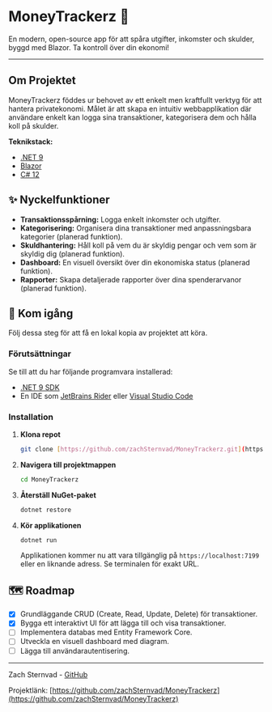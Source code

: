# MoneyTrackerz 💸

En modern, open-source app för att spåra utgifter, inkomster och skulder, byggd med Blazor. Ta kontroll över din ekonomi!

---

## Om Projektet

MoneyTrackerz föddes ur behovet av ett enkelt men kraftfullt verktyg för att hantera privatekonomi. Målet är att skapa en intuitiv webbapplikation där användare enkelt kan logga sina transaktioner, kategorisera dem och hålla koll på skulder.

**Teknikstack:**
* [.NET 9](https://dotnet.microsoft.com/en-us/)
* [Blazor](https://dotnet.microsoft.com/apps/aspnet/web-apps/blazor)
* [C# 12](https://learn.microsoft.com/en-us/dotnet/csharp/)

## ✨ Nyckelfunktioner

* **Transaktionsspårning:** Logga enkelt inkomster och utgifter.
* **Kategorisering:** Organisera dina transaktioner med anpassningsbara kategorier (planerad funktion).
* **Skuldhantering:** Håll koll på vem du är skyldig pengar och vem som är skyldig dig (planerad funktion).
* **Dashboard:** En visuell översikt över din ekonomiska status (planerad funktion).
* **Rapporter:** Skapa detaljerade rapporter över dina spenderarvanor (planerad funktion).

## 🚀 Kom igång


Följ dessa steg för att få en lokal kopia av projektet att köra.

### Förutsättningar

Se till att du har följande programvara installerad:
* [.NET 9 SDK](https://dotnet.microsoft.com/download/dotnet/9.0)
* En IDE som [JetBrains Rider](https://www.jetbrains.com/rider/) eller [Visual Studio Code](https://code.visualstudio.com/)

### Installation

1.  **Klona repot**
    ```sh
    git clone [https://github.com/zachSternvad/MoneyTrackerz.git](https://github.com/zachSternvad/MoneyTrackerz.git)
    ```
2.  **Navigera till projektmappen**
    ```sh
    cd MoneyTrackerz
    ```
3.  **Återställ NuGet-paket**
    ```sh
    dotnet restore
    ```
4.  **Kör applikationen**
    ```sh
    dotnet run
    ```
    Applikationen kommer nu att vara tillgänglig på `https://localhost:7199` eller en liknande adress. Se terminalen för exakt URL.

## 🗺️ Roadmap

* [x] Grundläggande CRUD (Create, Read, Update, Delete) för transaktioner.
* [x] Bygga ett interaktivt UI för att lägga till och visa transaktioner.
* [ ] Implementera databas med Entity Framework Core.
* [ ] Utveckla en visuell dashboard med diagram.
* [ ] Lägga till användarautentisering.

---
Zach Sternvad - [GitHub](https://github.com/zachSternvad)

Projektlänk: [https://github.com/zachSternvad/MoneyTrackerz](https://github.com/zachSternvad/MoneyTrackerz)


